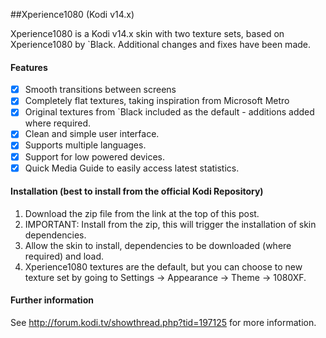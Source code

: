 ##Xperience1080 (Kodi v14.x)

Xperience1080 is a Kodi v14.x skin with two texture sets, based on Xperience1080 by `Black. Additional changes and fixes have been made.

#### Features

- [x] Smooth transitions between screens
- [x] Completely flat textures, taking inspiration from Microsoft Metro
- [x] Original textures from `Black included as the default - additions added where required.
- [x] Clean and simple user interface.
- [x] Supports multiple languages.
- [x] Support for low powered devices.
- [x] Quick Media Guide to easily access latest statistics.

#### Installation (best to install from the official Kodi Repository)
1. Download the zip file from the link at the top of this post.
2. IMPORTANT: Install from the zip, this will trigger the installation of skin dependencies.
3. Allow the skin to install, dependencies to be downloaded (where required) and load.
4. Xperience1080 textures are the default, but you can choose to new texture set by going to Settings -> Appearance -> Theme -> 1080XF.

#### Further information
See http://forum.kodi.tv/showthread.php?tid=197125 for more information.
